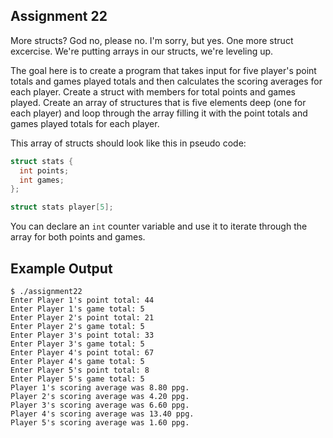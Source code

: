 ## Assignment 22
More structs? God no, please no. I'm sorry, but yes. One more struct excercise. We're putting arrays in our structs, we're leveling up. 

The goal here is to create a program that takes input for five player's point totals and games played totals and then calculates the scoring averages for each player. Create a struct with members for total points and games played. Create an array of structures that is five elements deep (one for each player) and loop through the array filling it with the point totals and games played totals for each player. 

This array of structs should look like this in pseudo code:
```c
struct stats {
  int points;
  int games;
};

struct stats player[5];
```

You can declare an `int` counter variable and use it to iterate through the array for both points and games. 

## Example Output
```terminal_session
$ ./assignment22                                          
Enter Player 1's point total: 44
Enter Player 1's game total: 5
Enter Player 2's point total: 21
Enter Player 2's game total: 5
Enter Player 3's point total: 33
Enter Player 3's game total: 5
Enter Player 4's point total: 67
Enter Player 4's game total: 5
Enter Player 5's point total: 8
Enter Player 5's game total: 5
Player 1's scoring average was 8.80 ppg.
Player 2's scoring average was 4.20 ppg.
Player 3's scoring average was 6.60 ppg.
Player 4's scoring average was 13.40 ppg.
Player 5's scoring average was 1.60 ppg.
```

